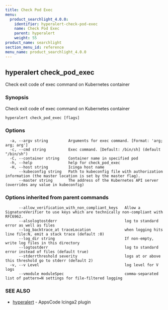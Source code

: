 ```yaml
---
title: Check Pod Exec
menu:
  product_searchlight_4.0.0:
    identifier: hyperalert-check-pod-exec
    name: Check Pod Exec
    parent: hyperalert
    weight: 55
product_name: searchlight
section_menu_id: reference
menu_name: product_searchlight_4.0.0
---
```

## hyperalert check_pod_exec

Check exit code of exec command on Kubernetes container

### Synopsis


Check exit code of exec command on Kubernetes container

```
hyperalert check_pod_exec [flags]
```

### Options

```
  -a, --argv string         Arguments for exec command. [Format: 'arg; arg; arg']
  -c, --cmd string          Exec command. [Default: /bin/sh] (default "/bin/sh")
  -C, --container string    Container name in specified pod
  -h, --help                help for check_pod_exec
  -H, --host string         Icinga host name
      --kubeconfig string   Path to kubeconfig file with authorization information (the master location is set by the master flag).
      --master string       The address of the Kubernetes API server (overrides any value in kubeconfig)
```

### Options inherited from parent commands

```
      --allow_verification_with_non_compliant_keys   Allow a SignatureVerifier to use keys which are technically non-compliant with RFC6962.
      --alsologtostderr                              log to standard error as well as files
      --log_backtrace_at traceLocation               when logging hits line file:N, emit a stack trace (default :0)
      --log_dir string                               If non-empty, write log files in this directory
      --logtostderr                                  log to standard error instead of files (default true)
      --stderrthreshold severity                     logs at or above this threshold go to stderr (default 2)
  -v, --v Level                                      log level for V logs
      --vmodule moduleSpec                           comma-separated list of pattern=N settings for file-filtered logging
```

### SEE ALSO
* [hyperalert](hyperalert.md)	 - AppsCode Icinga2 plugin


